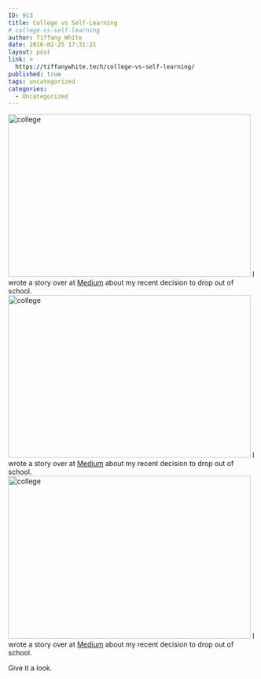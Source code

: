 ```yaml
---
ID: 913
title: College vs Self-Learning
# college-vs-self-learning
author: Tiffany White
date: 2016-02-25 17:31:21
layout: post
link: >
  https://tiffanywhite.tech/college-vs-self-learning/
published: true
tags: uncategorized
categories:
  - Uncategorized
---
```



<img class="aligncenter" src="https://helloburgh.me/wp-content/uploads/2016/02/55C1968ACE.jpg" alt="college" width="493" height="330" />
I wrote a story over at <a href="https://medium.freecodecamp.com/a-look-back-my-year-of-traditional-computer-science-learning-and-self-teaching-9176dfd9651c#.9hzjtrxho">Medium</a> about my recent decision to drop out of school.


<img class="aligncenter" src="https://helloburgh.me/wp-content/uploads/2016/02/55C1968ACE.jpg" alt="college" width="493" height="330" />
I wrote a story over at <a href="https://medium.freecodecamp.com/a-look-back-my-year-of-traditional-computer-science-learning-and-self-teaching-9176dfd9651c#.9hzjtrxho">Medium</a> about my recent decision to drop out of school.



<img class="aligncenter" src="https://helloburgh.me/wp-content/uploads/2016/02/55C1968ACE.jpg" alt="college" width="493" height="330" />
I wrote a story over at <a href="https://medium.freecodecamp.com/a-look-back-my-year-of-traditional-computer-science-learning-and-self-teaching-9176dfd9651c#.9hzjtrxho">Medium</a> about my recent decision to drop out of school.


Give it a look.